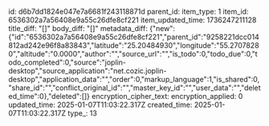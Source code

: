 id: d6b7dd1824e047e7a6681f243118871d
parent_id: 
item_type: 1
item_id: 6536302a7a56408e9a55c26dfe8cf221
item_updated_time: 1736247211128
title_diff: "[]"
body_diff: "[]"
metadata_diff: {"new":{"id":"6536302a7a56408e9a55c26dfe8cf221","parent_id":"9258221dcc014812ad242e96f8a83843","latitude":"25.20484930","longitude":"55.27078280","altitude":"0.0000","author":"","source_url":"","is_todo":0,"todo_due":0,"todo_completed":0,"source":"joplin-desktop","source_application":"net.cozic.joplin-desktop","application_data":"","order":0,"markup_language":1,"is_shared":0,"share_id":"","conflict_original_id":"","master_key_id":"","user_data":"","deleted_time":0},"deleted":[]}
encryption_cipher_text: 
encryption_applied: 0
updated_time: 2025-01-07T11:03:22.317Z
created_time: 2025-01-07T11:03:22.317Z
type_: 13